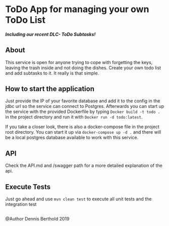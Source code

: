 # ToDo App for managing your own ToDo List 

##### Including our recent DLC- ToDo Subtasks!

About
---
This service is open for anyone trying to cope with forgetting the keys, leaving the trash inside and not doing the dishes. 
Create your own todo list and add subtasks to it. It really is that simple.

How to start the application
---
Just provide the IP of your favorite database and add it to the config in the jdbc url so the service can connect to Postgres. Afterwards you can start up the service with the provided
Dockerfile by typing ``Docker build -t todo .`` in the project directory and run it with ``Docker run -d todo:latest``.

If you take a closer look, there is also a docker-compose file in the project root directory. You can start it up via ``docker-compose up -d .`` and there will be a local postgres database available to work with this service.
   

API
---
Check the API.md and /swagger path for a more detailed explanation of the api.

Execute Tests
---
Just go ahead and use `mvn clean test` to execute all unit tests and the integration test 
##

@Author Dennis Berthold 2019